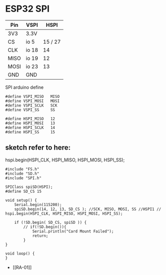 
# ESP32 SPI 

| Pin  | VSPI  | HSPI    |
| ---- | ----- | ------- |
| 3V3  | 3.3V  |         |
| CS   | io 5  | 15 / 27 |
| CLK  | io 18 | 14      |
| MISO | io 19 | 12      |
| MOSI | io 23 | 13      |
| GND  | GND   |         |

SPI arduino define

    #define VSPI_MISO   MISO
    #define VSPI_MOSI   MOSI
    #define VSPI_SCLK   SCK
    #define VSPI_SS     SS  

    #define HSPI_MISO   12
    #define HSPI_MOSI   13
    #define HSPI_SCLK   14
    #define HSPI_SS     15

## sketch refer to here: 


hspi.begin(HSPI_CLK, HSPI_MISO, HSPI_MOSI, HSPI_SS);


    #include "FS.h"
    #include "SD.h"
    #include "SPI.h"

    SPIClass spiSD(HSPI);
    #define SD_CS 15

    void setup() {
        Serial.begin(115200);
        spiSD.begin(14, 12, 13, SD_CS ); //SCK, MISO, MOSI, SS //HSPI1 // hspi.begin(HSPI_CLK, HSPI_MISO, HSPI_MOSI, HSPI_SS);
        
        if (!SD.begin( SD_CS, spiSD )) {
            // if(!SD.begin()){
                Serial.println("Card Mount Failed");
                return;
            }
    }

    void loop() {
    }



- [[RA-01]]